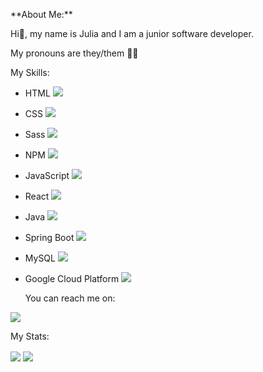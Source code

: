 <p > **About Me:** </p>

<p> Hi👋, my name is Julia and I am a junior software developer.

My pronouns are they/them 🏳️‍🌈 </p>



<p> My Skills:</p>

- HTML <span align="center"><img src="https://img.shields.io/badge/HTML5-E34F26?style=for-the-badge&logo=html5&logoColor=white" /></span>
- CSS <span align="center"><img src="https://img.shields.io/badge/CSS3-1572B6?style=for-the-badge&logo=css3&logoColor=white" /></span>
- Sass <span align="center"><img src="https://img.shields.io/badge/Sass-CC6699?style=for-the-badge&logo=sass&logoColor=white" /></span>
- NPM <span align="center"><img src="https://img.shields.io/badge/npm-CB3837?style=for-the-badge&logo=npm&logoColor=white" /></span>
- JavaScript <span align="center"><img src="https://img.shields.io/badge/JavaScript-323330?style=for-the-badge&logo=javascript&logoColor=F7DF1E" /></span>
- React <span align="center"><img src="https://img.shields.io/badge/React-20232A?style=for-the-badge&logo=react&logoColor=61DAFB" /></span>
- Java <span align="center"><img src="https://img.shields.io/badge/Java-ED8B00?style=for-the-badge&logo=java&logoColor=white" /></span>
- Spring Boot <span align="center"><img src="https://img.shields.io/badge/Spring_Boot-F2F4F9?style=for-the-badge&logo=spring-boot" /></span>
- MySQL <span align="center"><img src="https://img.shields.io/badge/MySQL-005C84?style=for-the-badge&logo=mysql&logoColor=white" /></span>
- Google Cloud Platform <span align="center"><img src="https://img.shields.io/badge/Google_Cloud-4285F4?style=for-the-badge&logo=google-cloud&logoColor=white" /></span>

   <p> You can reach me on:</p>

<a href="https://www.linkedin.com/in/julia-banerjee-0a40511b0/" target="blank"><img align="center" src="https://img.shields.io/badge/LinkedIn-0077B5?style=for-the-badge&logo=linkedin&logoColor=white" /></a>
   
   <p> My Stats: </p>
 <img src="https://github-readme-stats.vercel.app/api/top-langs/?username=juliabanerjee" img align="center"/>    
 <img src="https://github-readme-stats.vercel.app/api?username=juliabanerjee" img align="center"/>   

